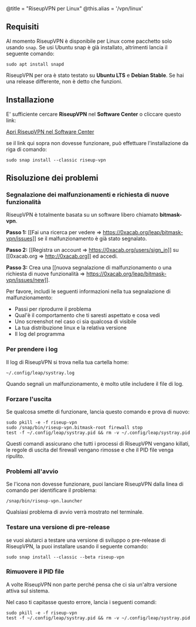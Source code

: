 @title = "RiseupVPN per Linux"
@this.alias = '/vpn/linux'

## Requisiti

Al momento RiseupVPN è disponibile per Linux come pacchetto solo usando `snap`. Se usi Ubuntu snap è già installato, altrimenti lancia il seguente comando:

```
sudo apt install snapd
```

RiseupVPN per ora è stato testato su **Ubuntu LTS** e **Debian Stable**. Se hai una release differente, non è detto che funzioni.

## Installazione

E' sufficiente cercare **RiseupVPN** nel **Software Center** o cliccare questo link:

<a class="btn btn-default btn-lg" href="snap://riseup-vpn">
  <i class="fa fa-reply-all"></i>
  Apri RiseupVPN nel Software Center
</a>

se il link qui sopra non dovesse funzionare, può effettuare l'installazione da riga di comando:

```
sudo snap install --classic riseup-vpn
```

## Risoluzione dei problemi

### Segnalazione dei malfunzionamenti e richiesta di nuove funzionalità

RiseupVPN è totalmente basata su un software libero chiamato <b>bitmask-vpn</b>.

**Passo 1:** [[Fai una ricerca per vedere => https://0xacab.org/leap/bitmask-vpn/issues]] se il malfunzionamento è già stato segnalato.

**Passo 2:** [[Registra un account => https://0xacab.org/users/sign_in]] su [[0xacab.org => http://0xacab.org]] ed accedi.

**Passo 3:** Crea una [[nuova segnalazione di malfunzionamento o una richiesta di nuove funzionalità => https://0xacab.org/leap/bitmask-vpn/issues/new]].

Per favore, includi le seguenti informazioni nella tua segnalazione di malfunzionamento:

* Passi per riprodurre il problema
* Qual'è il comportamento che ti saresti aspettato e cosa vedi
* Uno screenshot nel caso ci sia qualcosa di visibile
* La tua distribuzione linux e la relativa versione
* Il log del programma

### Per prendere i log

Il log di RiseupVPN si trova nella tua cartella home:

```
~/.config/leap/systray.log
```

Quando segnali un malfunzionamento, è molto utile includere il file di log.

### Forzare l'uscita

Se qualcosa smette di funzionare, lancia questo comando e prova di nuovo:

```
sudo pkill -e -f riseup-vpn
sudo /snap/bin/riseup-vpn.bitmask-root firewall stop
test -f ~/.config/leap/systray.pid && rm -v ~/.config/leap/systray.pid
```

Questi comandi assicurano che tutti i processi di RiseupVPN vengano killati, le regole di uscita del firewall vengano rimosse e che il PID file venga ripulito.

### Problemi all'avvio

Se l'icona non dovesse funzionare, puoi lanciare RiseupVPN dalla linea di comando per identificare il problema:

```
/snap/bin/riseup-vpn.launcher
```

Qualsiasi problema di avvio verrà mostrato nel terminale.

### Testare una versione di pre-release

se vuoi aiutarci a testare una versione di sviluppo o pre-release di RiseupVPN, la puoi installare usando il seguente comando:

```
sudo snap install --classic --beta riseup-vpn
```

### Rimuovere il PID file

A volte RiseupVPN non parte perché pensa che ci sia un'altra versione attiva sul sistema.

Nel caso ti capitasse questo errore, lancia i seguenti comandi:

```
sudo pkill -e -f riseup-vpn
test -f ~/.config/leap/systray.pid && rm -v ~/.config/leap/systray.pid
```

